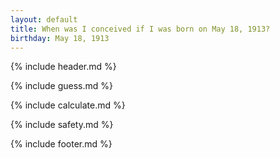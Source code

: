 ```yaml
---
layout: default
title: When was I conceived if I was born on May 18, 1913?
birthday: May 18, 1913
---
```


{% include header.md %}

{% include guess.md %}

{% include calculate.md %}

{% include safety.md %}

{% include footer.md %}



